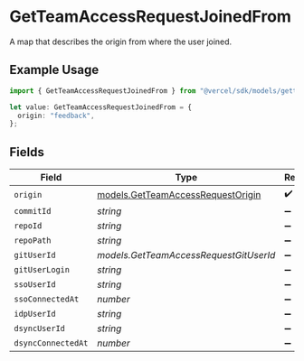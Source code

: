 # GetTeamAccessRequestJoinedFrom

A map that describes the origin from where the user joined.

## Example Usage

```typescript
import { GetTeamAccessRequestJoinedFrom } from "@vercel/sdk/models/getteamaccessrequestop.js";

let value: GetTeamAccessRequestJoinedFrom = {
  origin: "feedback",
};
```

## Fields

| Field                                                                        | Type                                                                         | Required                                                                     | Description                                                                  |
| ---------------------------------------------------------------------------- | ---------------------------------------------------------------------------- | ---------------------------------------------------------------------------- | ---------------------------------------------------------------------------- |
| `origin`                                                                     | [models.GetTeamAccessRequestOrigin](../models/getteamaccessrequestorigin.md) | :heavy_check_mark:                                                           | N/A                                                                          |
| `commitId`                                                                   | *string*                                                                     | :heavy_minus_sign:                                                           | N/A                                                                          |
| `repoId`                                                                     | *string*                                                                     | :heavy_minus_sign:                                                           | N/A                                                                          |
| `repoPath`                                                                   | *string*                                                                     | :heavy_minus_sign:                                                           | N/A                                                                          |
| `gitUserId`                                                                  | *models.GetTeamAccessRequestGitUserId*                                       | :heavy_minus_sign:                                                           | N/A                                                                          |
| `gitUserLogin`                                                               | *string*                                                                     | :heavy_minus_sign:                                                           | N/A                                                                          |
| `ssoUserId`                                                                  | *string*                                                                     | :heavy_minus_sign:                                                           | N/A                                                                          |
| `ssoConnectedAt`                                                             | *number*                                                                     | :heavy_minus_sign:                                                           | N/A                                                                          |
| `idpUserId`                                                                  | *string*                                                                     | :heavy_minus_sign:                                                           | N/A                                                                          |
| `dsyncUserId`                                                                | *string*                                                                     | :heavy_minus_sign:                                                           | N/A                                                                          |
| `dsyncConnectedAt`                                                           | *number*                                                                     | :heavy_minus_sign:                                                           | N/A                                                                          |